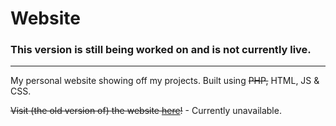# Website
### This version is still being worked on and is not currently live. 
---

My personal website showing off my projects. Built using ~~PHP,~~ HTML, JS & CSS.

~~Visit (the old version of) the website [here](https://not-here.dev)!~~ - Currently unavailable. 
